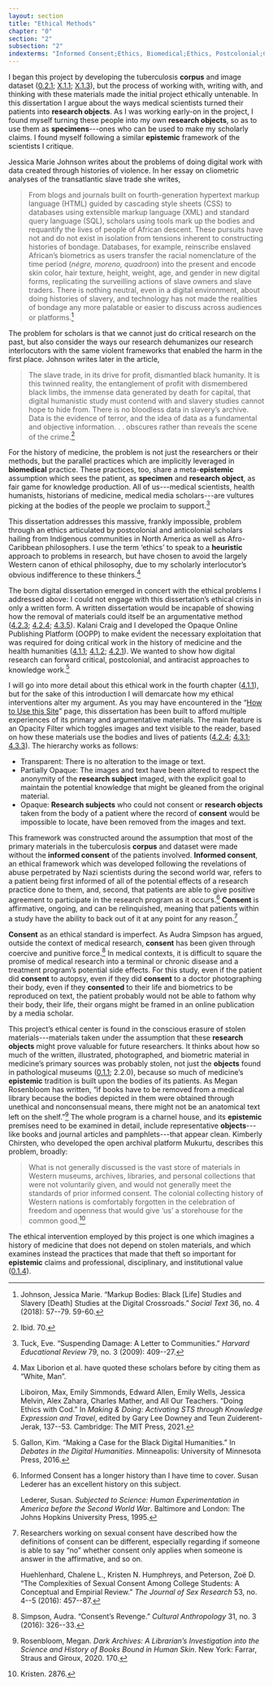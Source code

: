 ```yaml
---
layout: section
title: "Ethical Methods"
chapter: "0"
section: "2"
subsection: "2"
indexterms: "Informed Consent;Ethics, Biomedical;Ethics, Postcolonial;Critical Digital Humanities"
---
```

I began this project by developing the tuberculosis <span data-tooltip aria-haspopup="true" class="has-tip" data-disable-hover="false" tabindex="1" data-title="A corpus refers to a collection of texts used for computational analysis."><b>corpus</b></span> and image dataset (<a href="{{ site.baseurl }}/narrative/0_2_1">0.2.1</a>; <a href="{{ site.baseurl }}/narrative/X_1_1">X.1.1</a>; <a href="{{ site.baseurl }}/narrative/X_1_3">X.1.3</a>), but the process of working with, writing with, and thinking with these materials made the initial project ethically untenable. In this dissertation I argue about the ways medical scientists turned their patients into <span data-tooltip aria-haspopup="true" class="has-tip" data-disable-hover="false" tabindex="1" data-title="I use the term research object to refer to materials that have been divorced from the subject of their origin. Object, as I use it, carefully considers how human patients are denied their humanity through transformations that deem them as objects."><b>research objects</b></span>. As I was working early-on in the project, I found myself turning these people into my own <span data-tooltip aria-haspopup="true" class="has-tip" data-disable-hover="false" tabindex="1" data-title="I use the term research object to refer to materials that have been divorced from the subject of their origin. Object, as I use it, carefully considers how human patients are denied their humanity through transformations that deem them as objects."><b>research objects</b></span>, so as to use them as <span data-tooltip aria-haspopup="true" class="has-tip" data-disable-hover="false" tabindex="1" data-title="Specimen refers to any naturally occurring phenomenon that has been extracted from its original context and placed within a knowledge framework to understand and describe that phenomenon."><b>specimens</b></span>---ones who can be used to make my scholarly claims. I found myself following a similar <span data-tooltip aria-haspopup="true" class="has-tip" data-disable-hover="false" tabindex="1" data-title="Epistemics is a philosophical term referring to the study of knowledge. I use it to talk about the entwined practices of scientific culture, its arguments, and its methodologies."><b>epistemic</b></span> framework of the scientists I critique.

Jessica Marie Johnson writes about the problems of doing digital work with data created through histories of violence. In her essay on cliometric analyses of the transatlantic slave trade she writes,

>From blogs and journals built on fourth-generation hypertext markup language (HTML) guided by cascading style sheets (CSS) to databases using extensible markup language (XML) and standard query language (SQL), scholars using tools mark up the bodies and requantify the lives of people of African descent. These pursuits have not and do not exist in isolation from tensions inherent to constructing histories of bondage. Databases, for example, reinscribe enslaved African’s biometrics as users transfer the racial nomenclature of the time period (<i>négre, moreno, quadroon</i>) into the present and encode skin color, hair texture, height, weight, age, and gender in new digital forms, replicating the surveilling actions of slave owners and slave traders. There is nothing neutral, even in a digital environment, about doing histories of slavery, and technology has not made the realities of bondage any more palatable or easier to discuss across audiences or platforms.[^fn1]

The problem for scholars is that we cannot just do critical research on the past, but also consider the ways our research dehumanizes our research interlocutors with the same violent frameworks that enabled the harm in the first place. Johnson writes later in the article, 

>The slave trade, in its drive for profit, dismantled black humanity. It is this twinned reality, the entanglement of profit with dismembered black limbs, the immense data generated by death for capital, that digital humanistic study must contend with and slavery studies cannot hope to hide from. There is no bloodless data in slavery’s archive. Data is the evidence of terror, and the idea of data as a fundamental and objective information. . . obscures rather than reveals the scene of the crime.[^fn2]

For the history of medicine, the problem is not just the researchers or their methods, but the parallel practices which are implicitly leveraged in <span data-tooltip aria-haspopup="true" class="has-tip" data-disable-hover="false" tabindex="1" data-title="Biomedicine is an approach to health that uses scientific approaches to evidence-based medicine, with an emphasis on generalized treatments with surgical and pharmaceutical methods. It combines knowledge from a range of scientific disciplines, like biology, chemistry, physiology, pathology, as part of its evidence-based and causal claims."><b>biomedical</b></span> practice. These practices, too, share a meta-<span data-tooltip aria-haspopup="true" class="has-tip" data-disable-hover="false" tabindex="1" data-title="Epistemics is a philosophical term referring to the study of knowledge. I use it to talk about the entwined practices of scientific culture, its arguments, and its methodologies."><b>epistemic</b></span> assumption which sees the patient, as <span data-tooltip aria-haspopup="true" class="has-tip" data-disable-hover="false" tabindex="1" data-title="Specimen refers to any naturally occurring phenomenon that has been extracted from its original context and placed within a knowledge framework to understand and describe that phenomenon."><b>specimen</b></span> and <span data-tooltip aria-haspopup="true" class="has-tip" data-disable-hover="false" tabindex="1" data-title="I use the term research object to refer to materials that have been divorced from the subject of their origin. Object, as I use it, carefully considers how human patients are denied their humanity through transformations that deem them as objects."><b>research object</b></span>, as fair game for knowledge production. All of us---medical scientists, health humanists, historians of medicine, medical media scholars---are vultures picking at the bodies of the people we proclaim to support.[^fn3]

This dissertation addresses this massive, frankly impossible, problem through an ethics articulated by postcolonial and anticolonial scholars hailing from Indigenous communities in North America as well as Afro-Caribbean philosophers. I use the term ‘ethics’ to speak to a <span data-tooltip aria-haspopup="true" class="has-tip" data-disable-hover="false" tabindex="1" data-title="A heuristic is a loose protocol for approaching a problem."><b>heuristic</b></span> approach to problems in research, but have chosen to avoid the largely Western canon of ethical philosophy, due to my scholarly interlocutor’s obvious indifference to these thinkers.[^fn4] 

The born digital dissertation emerged in concert with the ethical problems I addressed above: I could not engage with this dissertation’s ethical crisis in only a written form. A written dissertation would be incapable of showing how the removal of materials could itself be an argumentative method (<a href="{{ site.baseurl }}/narrative/4_2_3">4.2.3</a>; <a href="{{ site.baseurl }}/narrative/4_2_4">4.2.4</a>; <a href="{{ site.baseurl }}/narrative/4_3_5">4.3.5</a>). Kalani Craig and I developed the Opaque Online Publishing Platform (OOPP) to make evident the necessary exploitation that was required for doing critical work in the history of medicine and the health humanities (<a href="{{ site.baseurl }}/narrative/4_1_1">4.1.1</a>; <a href="{{ site.baseurl }}/narrative/4_1_2">4.1.2</a>; <a href="{{ site.baseurl }}/narrative/4_2_1">4.2.1</a>). We wanted to show how digital research can forward critical, postcolonial, and antiracist approaches to knowledge work.[^fn5]

I will go into more detail about this ethical work in the fourth chapter (<a href="{{ site.baseurl }}/narrative/4_1_1">4.1.1</a>), but for the sake of this introduction I will demarcate how my ethical interventions alter my argument. As you may have encountered in the “[How to Use this Site](https://tuberculosisspecimen.github.io/diss/narrative/faq)” page, this dissertation has been built to afford multiple experiences of its primary and argumentative materials. The main feature is an Opacity Filter which toggles images and text visible to the reader, based on how these materials use the bodies and lives of patients (<a href="{{ site.baseurl }}/narrative/4_2_4">4.2.4</a>; <a href="{{ site.baseurl }}/narrative/4_3_1">4.3.1</a>; <a href="{{ site.baseurl }}/narrative/4_3_3">4.3.3</a>). The hierarchy works as follows:

* Transparent: There is no alteration to the image or text.
* Partially Opaque: The images and text have been altered to respect the anonymity of the <span data-tooltip aria-haspopup="true" class="has-tip" data-disable-hover="false" tabindex="1" data-title="The term research subject refers to a human person who has been ingested into a research program, and whose identity, personhood, and body have become the focus of a research program. I think of the subject in a Foucauldian sense: The 'subject' is a pun on the monarchal subject, someone who has no agency under the spectacular power of the sovereign. In this case it the subject lacks agency in relation to the researcher studying them."><b>research subject</b></span> imaged, with the explicit goal to maintain the potential knowledge that might be gleaned from the original material.
* Opaque: <span data-tooltip aria-haspopup="true" class="has-tip" data-disable-hover="false" tabindex="1" data-title="The term research subject refers to a human person who has been ingested into a research program, and whose identity, personhood, and body have become the focus of a research program. I think of the subject in a Foucauldian sense: The 'subject' is a pun on the monarchal subject, someone who has no agency under the spectacular power of the sovereign. In this case it the subject lacks agency in relation to the researcher studying them."><b>Research subjects</b></span> who could not consent or <span data-tooltip aria-haspopup="true" class="has-tip" data-disable-hover="false" tabindex="1" data-title="I use the term research object to refer to materials that have been divorced from the subject of their origin. Object, as I use it, carefully considers how human patients are denied their humanity through transformations that deem them as objects."><b>research objects</b></span> taken from the body of a patient where the record of <span data-tooltip aria-haspopup="true" class="has-tip" data-disable-hover="false" tabindex="1" data-title="I use the phrase 'consent' to refer to the idea of informed consent: that a research subject needs to be aware of what will happen to them in a research project, and that they have the ability to say 'no' at any point during the research program."><b>consent</b></span> would be impossible to locate, have been removed from the images and text.

This framework was constructed around the assumption that most of the primary materials in the tuberculosis <span data-tooltip aria-haspopup="true" class="has-tip" data-disable-hover="false" tabindex="1" data-title="A corpus refers to a collection of texts used for computational analysis."><b>corpus</b></span> and dataset were made without the <span data-tooltip aria-haspopup="true" class="has-tip" data-disable-hover="false" tabindex="1" data-title="I use the phrase 'consent' to refer to the idea of informed consent: that a research subject needs to be aware of what will happen to them in a research project, and that they have the ability to say 'no' at any point during the research program."><b>informed consent</b></span> of the patients involved. <span data-tooltip aria-haspopup="true" class="has-tip" data-disable-hover="false" tabindex="1" data-title="I use the phrase 'consent' to refer to the idea of informed consent: that a research subject needs to be aware of what will happen to them in a research project, and that they have the ability to say 'no' at any point during the research program."><b>Informed consent</b></span>, an ethical framework which was developed following the revelations of abuse perpetrated by Nazi scientists during the second world war, refers to a patient being first informed of all of the potential effects of a research practice done to them, and, second, that patients are able to give positive agreement to participate in the research program as it occurs.[^fn6] <span data-tooltip aria-haspopup="true" class="has-tip" data-disable-hover="false" tabindex="1" data-title="I use the phrase 'consent' to refer to the idea of informed consent: that a research subject needs to be aware of what will happen to them in a research project, and that they have the ability to say 'no' at any point during the research program."><b>Consent</b></span> is affirmative, ongoing, and can be relinquished, meaning that patients within a study have the ability to back out of it at any point for any reason.[^fn7]

<span data-tooltip aria-haspopup="true" class="has-tip" data-disable-hover="false" tabindex="1" data-title="I use the phrase 'consent' to refer to the idea of informed consent: that a research subject needs to be aware of what will happen to them in a research project, and that they have the ability to say 'no' at any point during the research program."><b>Consent</b></span> as an ethical standard is imperfect. As Audra Simpson has argued, outside the context of medical research, <span data-tooltip aria-haspopup="true" class="has-tip" data-disable-hover="false" tabindex="1" data-title="I use the phrase 'consent' to refer to the idea of informed consent: that a research subject needs to be aware of what will happen to them in a research project, and that they have the ability to say 'no' at any point during the research program."><b>consent</b></span> has been given through coercive and punitive force.[^fn8] In medical contexts, it is difficult to square the promise of medical research into a terminal or chronic disease and a treatment program’s potential side effects. For this study, even if the patient did <span data-tooltip aria-haspopup="true" class="has-tip" data-disable-hover="false" tabindex="1" data-title="I use the phrase 'consent' to refer to the idea of informed consent: that a research subject needs to be aware of what will happen to them in a research project, and that they have the ability to say 'no' at any point during the research program."><b>consent</b></span> to autopsy, even if they did <span data-tooltip aria-haspopup="true" class="has-tip" data-disable-hover="false" tabindex="1" data-title="I use the phrase 'consent' to refer to the idea of informed consent: that a research subject needs to be aware of what will happen to them in a research project, and that they have the ability to say 'no' at any point during the research program."><b>consent</b></span> to a doctor photographing their body, even if they <span data-tooltip aria-haspopup="true" class="has-tip" data-disable-hover="false" tabindex="1" data-title="I use the phrase 'consent' to refer to the idea of informed consent: that a research subject needs to be aware of what will happen to them in a research project, and that they have the ability to say 'no' at any point during the research program."><b>consented</b></span> to their life and biometrics to be reproduced on text, the patient probably would not be able to fathom why their body, their life, their organs might be framed in an online publication by a media scholar.

This project’s ethical center is found in the conscious erasure of stolen materials---materials taken under the assumption that these <span data-tooltip aria-haspopup="true" class="has-tip" data-disable-hover="false" tabindex="1" data-title="I use the term research object to refer to materials that have been divorced from the subject of their origin. Object, as I use it, carefully considers how human patients are denied their humanity through transformations that deem them as objects."><b>research objects</b></span> might prove valuable for future researchers. It thinks about how so much of the written, illustrated, photographed, and biometric material in medicine’s primary sources was probably stolen, not just the <span data-tooltip aria-haspopup="true" class="has-tip" data-disable-hover="false" tabindex="1" data-title="I use the term research object to refer to materials that have been divorced from the subject of their origin. Object, as I use it, carefully considers how human patients are denied their humanity through transformations that deem them as objects."><b>objects</b></span> found in pathological museums (<a href="{{ site.baseurl }}/narrative/0_1_1">0.1.1</a>; 2.2.0), because so much of medicine’s <span data-tooltip aria-haspopup="true" class="has-tip" data-disable-hover="false" tabindex="1" data-title="Epistemics is a philosophical term referring to the study of knowledge. I use it to talk about the entwined practices of scientific culture, its arguments, and its methodologies."><b>epistemic</b></span> tradition is built upon the bodies of its patients. As Megan Rosenbloom has written, “if books have to be removed from a medical library because the bodies depicted in them were obtained through unethical and nonconsensual means, there might not be an anatomical text left on the shelf.”[^fn9] The whole program is a charnel house, and its <span data-tooltip aria-haspopup="true" class="has-tip" data-disable-hover="false" tabindex="1" data-title="Epistemics is a philosophical term referring to the study of knowledge. I use it to talk about the entwined practices of scientific culture, its arguments, and its methodologies."><b>epistemic</b></span> premises need to be examined in detail, include representative <span data-tooltip aria-haspopup="true" class="has-tip" data-disable-hover="false" tabindex="1" data-title="I use the term research object to refer to materials that have been divorced from the subject of their origin. Object, as I use it, carefully considers how human patients are denied their humanity through transformations that deem them as objects."><b>objects</b></span>---like books and journal articles and pamphlets---that appear clean. Kimberly Chirsten, who developed the open archival platform Mukurtu, describes this problem, broadly: 

>What is not generally discussed is the vast store of materials in Western museums, archives, libraries, and personal collections that were not voluntarily given, and would not generally meet the standards of prior informed consent. The colonial collecting history of Western nations is comfortably forgotten in the celebration of freedom and openness that would give ‘us’ a storehouse for the common good.[^fn10]

The ethical intervention employed by this project is one which imagines a history of medicine that does not depend on stolen materials, and which examines instead the practices that made that theft so important for <span data-tooltip aria-haspopup="true" class="has-tip" data-disable-hover="false" tabindex="1" data-title="Epistemics is a philosophical term referring to the study of knowledge. I use it to talk about the entwined practices of scientific culture, its arguments, and its methodologies."><b>epistemic</b></span> claims and professional, disciplinary, and institutional value (<a href="{{ site.baseurl }}/narrative/0_1_4">0.1.4</a>). 

<div class="style-divider">
 	<div class="line"></div>
</div>

[^fn1]: Johnson, Jessica Marie. “Markup Bodies: Black [Life] Studies and Slavery [Death] Studies at the Digital Crossroads.” <i>Social Text</i> 36, no. 4 (2018): 57--79. 59-60.

[^fn2]: Ibid. 70.

[^fn3]: Tuck, Eve. “Suspending Damage: A Letter to Communities.” <i>Harvard Educational Review</i> 79, no. 3 (2009): 409--27.

[^fn4]: Max Liborion et al. have quoted these scholars before by citing them as “White, Man”.
	
	Liboiron, Max, Emily Simmonds, Edward Allen, Emily Wells, Jessica Melvin, Alex Zahara, Charles Mather, and All Our Teachers. “Doing Ethics with Cod.” In <i>Making & Doing: Activating STS through Knowledge Expression and Travel</i>, edited by Gary Lee Downey and Teun Zuiderent-Jerak, 137--53. Cambridge: The MIT Press, 2021.

[^fn5]: Gallon, Kim. “Making a Case for the Black Digital Humanities.” In <i>Debates in the Digital Humanities</i>. Minneapolis: University of Minnesota Press, 2016.

[^fn6]: Informed Consent has a longer history than I have time to cover. Susan Lederer has an excellent history on this subject.
	
	Lederer, Susan. <i>Subjected to Science: Human Experimentation in America before the Second World War</i>. Baltimore and London: The Johns Hopkins University Press, 1995.

[^fn7]: Researchers working on sexual consent have described how the definitions of consent can be different, especially regarding if someone is able to say “no” whether consent only applies when someone is answer in the affirmative, and so on.
	
	Huehlenhard, Chalene L., Kristen N. Humphreys, and Peterson, Zoë D. “The Complexities of Sexual Consent Among College Students: A Conceptual and Empirial Review.” <i>The Journal of Sex Research</i> 53, no. 4--5 (2016): 457--87.

[^fn8]: Simpson, Audra. “Consent’s Revenge.” <i>Cultural Anthropology</i> 31, no. 3 (2016): 326--33.

[^fn9]: Rosenbloom, Megan. <i>Dark Archives: A Librarian’s Investigation into the Science and History of Books Bound in Human Skin</i>. New York: Farrar, Straus and Giroux, 2020. 170.

[^fn10]: Kristen. 2876.